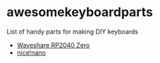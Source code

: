 # awesomekeyboardparts
List of handy parts for making DIY keyboards

* [Waveshare RP2040 Zero](https://www.waveshare.com/wiki/RP2040-Zero)
* [nice!nano](https://nicekeyboards.com)
